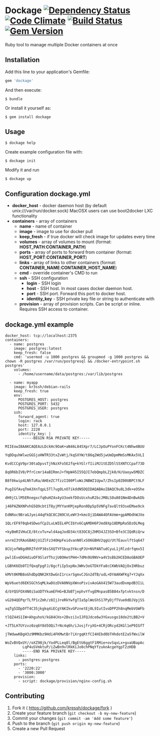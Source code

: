 # Dockage [![Dependency Status](https://gemnasium.com/kressh/dockage.svg)](https://gemnasium.com/kressh/dockage) [![Code Climate](https://codeclimate.com/github/kressh/dockage/badges/gpa.svg)](https://codeclimate.com/github/kressh/dockage) [![Build Status](https://travis-ci.org/kressh/dockage.svg?branch=master)](https://travis-ci.org/kressh/dockage) [![Gem Version](https://badge.fury.io/rb/dockage.svg)](http://badge.fury.io/rb/dockage)

Ruby tool to manage multiple Docker containers at once


## Installation

Add this line to your application's Gemfile:

```ruby
gem 'dockage'
```

And then execute:

    $ bundle

Or install it yourself as:

    $ gem install dockage

## Usage

    $ dockage help

Create example configuration file with:

    $ dockage init

Modify it and run

    $ dockage up

## Configuration dockage.yml

  * **docker_host**  - docker daemon host (by default unix:///var/run/docker.sock) MacOSX users can use boot2docker LXC functionality
  * **containers** - array of containers
    * **name** - name of container
    * **image** - image to use for docker pull
    * **keep_fresh** - if true docker will check image for updates every time
    * **volumes** - array of volumes to mount (format: **HOST_PATH**:**CONTAINER_PATH**)
    * **ports** - array of ports to forward from container (format: **HOST_PORT**:**CONTAINER_PORT**)
    * **links** - array of links to other containers (format: **CONTAINER_NAME**:**CONTAINER_HOST_NAME**)
    * **cmd** - override container's CMD to run
    * **ssh** - SSH configuration
      * **login** - SSH login
      * **host** - SSH host. In most cases docker daemon host.
      * **port** - SSH port. Forward this port to docker host.
      * **identity_key** - SSH private key file or string to authenticate with
    * **provision** - array of provision scripts. Can be script or inline. Requires SSH access to container.

## dockage.yml example

```
docker_host: tcp://localhost:2375
containers:
  - name: postgres
    image: postgres:latest
    keep_fresh: false
    cmd: 'usermod -u 1000 postgres && groupmod -g 1000 postgres && chown -R postgres /var/run/postgresql && /docker-entrypoint.sh postgres'
    volumes:
      - /home/username/data/postgres:/var/lib/postgres

  - name: myapp
    image: kr3ssh/debian-rails
    keep_fresh: true
    env:
      POSTGRES_HOST: postgres
      POSTGRES_PORT: 5432
      POSTGRES_USER: postgres
    ssh:
      forward_agent: true
      login: rack
      host: 127.0.0.1
      port: 2220
      identity_key: |
        -----BEGIN RSA PRIVATE KEY-----
        MIIEowIBAAKCAQEAzLDckHc9OaK+aN46L845Xpr7/LCJpOuPYonFCKct4Nhw4BUU
        YqDDquhWlwzGGSjoHWTR33txZvWtj/kqSXYW/t86q2Wd5jwUmDpmMmSsMKAx5VLI
        KvdCCCgV9pr30taDpvsTjhNzXFo5E2fq+kYGlrfIiiMJ1tEZD5lS5XNTCCpaf73D
        8qOR6bIV0/PfrCcmr14aBIRmnJ+fHpW45I55QJI7ebQmpbLZjk0/H/Uaoyw5MDZC
        B8f0kwip4LNhTuRa/AHEeZC7fzzII00PluWzJNBWZ1Upw7/ZhsIp0Z00UBPCt9LF
        PugIGfAvqTmA3XnTqpL5Tl7ugOLnO7ikddN5DQIDAQABAoIBAQC9u8L3dk+eOShe
        dH9jCLlM5ERnegxcfq0uHZ4x4yU3oekfDOsUcxhuR2bcJM8LS0u801Nm4DnBwkDb
        j46PAZNXNPxhG5Q9cbt1T8yjMYYanKMjepRon0Dp5p5VNFg7avQlt93seEMae9ck
        EdNRoc9BraGJyei44qFkQC8C2N9CVLeWY3+kmcOj1DAWA4OFAVmm+gpAMOdhWJXe
        1QLrEF970qb4SDwofCp2LuLWIEL4PCIbYx6CqAMDH6PJmd8Xp18DMpRa5DzOLMeg
        +kyBmRIVHuCE/8tcvTu+wld4aqJodD34ct83OC8jZHM34JZ3SO+Bfe3CIQdRiQrw
        xnrmI3tRAoGBAOjU1ZlFz34OHpFeidvanN0lxSO6GBHV2qgU/Ut7EauvlftSq647
        8CUjofW8gdRRZfdYP38sSXQTYFSbsp3YAcqPJU+NVPANTudCyuL1jRlzdrfqmx5I
        pwl1EveDGHdiuOF9SlaYThzjU0OHetPH4+7dMn9U9NV+a4V3sBb2HCEDAoGBAOEP
        LGBhK6Eb0TIfQxqFpgFJ/8gcfiIp5xpNxJWHv3oGTDkYFa8cCKWbVAQjOxIHRbuz
        kMVt0KMB8oGhdDpQNK2KtDwGnI1rcxrSgmvCJGn2dTB/udL+DYAAKWFKg7+YJqXx
        WpV6uetd6EKSGChSqMLkwDUzDVA0NVpXWnoPivivAoGAX415W73audDxmpdB3IiL
        d/bYQSFOX4N0iSaUDTYkumEFHG+BJbBTjephvYfvgEMnpasB5B84xfptvktnsn/D
        vG204QEPqrTLfP1cZmh/z8IjJreRkYwfgTIa5plWoShS17PyDjfTVue0dDJVpjSS
        xqTg5IDpOfT4C35jkgkq4iECgYAKIkvGPznetEj0L9IutIvoDPP2h8nqMebVGWFb
        tlQZ44S1IW+AhguhoV/kG84CHs+2Bvzi1vIJFQJdce6w3YGxusgo18de2tLBB2+V
        +JT5LH7UYzvz0zq6Y8d5OQi7rNc4q6h/iJosjfryXG+4CRjORcyd2KGl1eP9IGfT
        jTWdwwKBgH3z9MMKbz9Hdi4FKMwtBr7iXrgqKtfCI4HIbd0bTHhdotE2a5fWxilW
        WoZvBVQxUY//oXZ98jk/YodPLLeq8l/BgEtU6ggtF1RMie+ovSqxLx+gvaUBapAc
        LqP4uSVmktuP/iZwBn9vlRkKiJo0chPNqYfzuknAcgeYgpT2zHDB
        -----END RSA PRIVATE KEY-----
    links:
      - postgres:postgres
    ports:
      - '2220:22'
      - '3000:3000'
    provision:
      - script: dockage/provision/nginx-config.sh
```

## Contributing

1. Fork it ( https://github.com/kressh/dockage/fork )
2. Create your feature branch (`git checkout -b my-new-feature`)
3. Commit your changes (`git commit -am 'Add some feature'`)
4. Push to the branch (`git push origin my-new-feature`)
5. Create a new Pull Request
